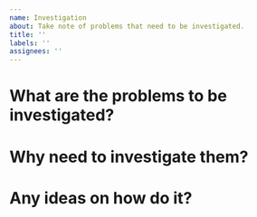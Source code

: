 ```yaml
---
name: Investigation
about: Take note of problems that need to be investigated.
title: ''
labels: ''
assignees: ''
---
```


# What are the problems to be investigated?

# Why need to investigate them?

# Any ideas on how do it?
